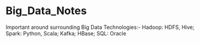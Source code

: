 # Big_Data_Notes

Important around surrounding Big Data Technologies:-
Hadoop: HDFS, Hive;
Spark: Python, Scala;
Kafka;
HBase;
SQL: Oracle

